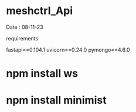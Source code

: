 # meshctrl_Api

Date : 08-11-23


requirements


fastapi==0.104.1
uvicorn==0.24.0
pymongo==4.6.0
# npm install ws
# npm install minimist
